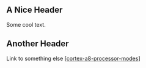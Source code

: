 ## A Nice Header
Some cool text.


## Another Header
Link to something else [[cortex-a8-processor-modes]]

[//begin]: # "Autogenerated link references for markdown compatibility"
[cortex-a8-processor-modes]: cortex-a8-processor-modes "Cortex A8 Processor Modes"
[//end]: # "Autogenerated link references"
